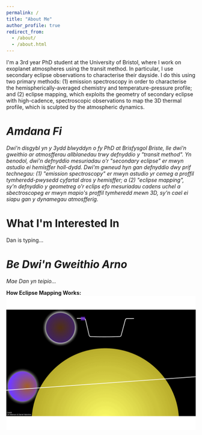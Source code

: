 ```yaml
---
permalink: /
title: "About Me"
author_profile: true
redirect_from: 
  - /about/
  - /about.html
---
```


I'm a 3rd year PhD student at the University of Bristol, where I work on exoplanet atmospheres using the transit method. In particular, I use secondary eclipse observations to characterise their dayside. I do this using two primary methods: (1) emission spectroscopy in order to characterise the hemispherically-averaged chemistry and temperature-pressure profile; and (2) eclipse mapping, which exploits the geometry of secondary eclipse with high-cadence, spectroscopic observations to map the 3D thermal profile, which is sculpted by the atmospheric dynamics.

_Amdana Fi_
======
_Dwi'n disgybl yn y 3ydd blwyddyn o fy PhD at Brisfysgol Briste, lle dwi'n gweithio ar atmosfferau allblanedau trwy defnyddio y "transit method". Yn benodol, dwi'n defnyddio mesuriadau o'r "secondary eclipse" er mwyn astudio ei hemisffer holl-dydd. Dwi'm gwneud hyn gan defnyddio dwy prif technegau: (1) "emission spectroscopy" er mwyn astudio yr cemeg a proffil tymheredd-pwysedd cyfartal dros y hemisffer; a (2) "eclipse mapping", sy'n defnyddio y geometreg o'r eclips efo mesuriadau cadens uchel a sbectroscopeg er mwyn mapio's proffil tymheredd mewn 3D, sy'n cael ei siapu gan y dynamegau atmosfferig._

What I'm Interested In
======
Dan is typing...

_Be Dwi'n Gweithio Arno_
======
_Mae Dan yn teipio..._

**How Eclipse Mapping Works:**
![Eclipse Mapping GIF](images/eclipse_mapping.gif)

